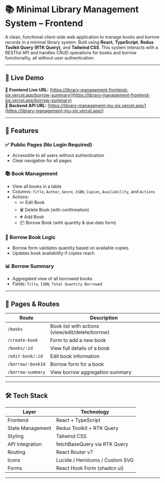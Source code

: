 # 📚 Minimal Library Management System – Frontend

A clean, functional client-side web application to manage books and borrow records in a minimal library system. Built using **React**, **TypeScript**, **Redux Toolkit Query (RTK Query)**, and **Tailwind CSS**. This system interacts with a RESTful API and handles CRUD operations for books and borrow functionality, all without user authentication.

---

## 🚀 Live Demo

🔗 **Frontend Live URL:** [https://library-management-frontend-six.vercel.app/borrow-summary](https://library-management-frontend-six.vercel.app/borrow-summary)  
🔗 **Backend API URL:** [https://library-management-mu-six.vercel.app/](https://library-management-mu-six.vercel.app/)

---

## 🧩 Features

### ✅ Public Pages (No Login Required)

- Accessible to all users without authentication
- Clear navigation for all pages

### 📚 Book Management

- View all books in a  table
- Columns: `Title`, `Author`, `Genre`, `ISBN`, `Copies`, `Availability`, and `Actions`
- Actions:
  - ✏️ Edit Book
  - 🗑️ Delete Book (with confirmation)
  - ➕ Add Book
  - 📦 Borrow Book (with quantity & due date form)

### 🔄 Borrow Book Logic

- Borrow form validates quantity based on available copies
- Updates book availability if copies reach 

### 📊 Borrow Summary

- Aggregated view of all borrowed books
- Fields: `Title`, `ISBN`, `Total Quantity Borrowed`

---

## 📁 Pages & Routes

| Route | Description |
|-------|-------------|
| `/books` | Book list with actions (view/edit/delete/borrow) |
| `/create-book` | Form to add a new book |
| `/books/:id` | View full details of a book |
| `/edit-book/:id` | Edit book information |
| `/borrow/:bookId` | Borrow form for a book |
| `/borrow-summary` | View borrow aggregation summary |

---

## 🛠️ Tech Stack

| Layer | Technology |
|-------|------------|
| Frontend | React + TypeScript |
| State Management | Redux Toolkit + RTK Query |
| Styling | Tailwind CSS |
| API Integration |  fetchBaseQuery via RTK Query |
| Routing | React Router v7 |
| Icons | Lucide / HeroIcons / Custom SVG |
| Forms | React Hook Form (shadcn ui) |

---



